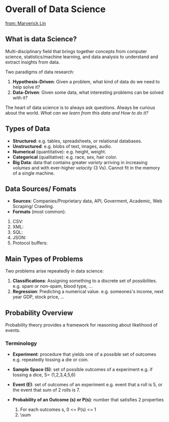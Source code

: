 # Overall of Data Science
[from: Marverick Lin](http://mavericklin.com)


## What is data Science?
Multi-disciplinary field that brings together concepts from computer science, statistics/machine learning, and data analysis to understand and extract insights from data.

Two paradigms of data research:
1. **Hypothesis-Driven**: Given a problem, what kind of data do we need to help solve it?
2. **Data-Driven**: Given some data, what interesting problems can be solved with it?

The heart of data science is to always ask questions. Always be curious about the world. _What can we learn from this data and How to do it?_

## Types of Data
* **Structured**: e.g. tables, spreadsheets, or relational databases.
* **Unstructured**: e.g. blobs of text, images, audio.
* **Numerical** (quantitative): e.g. height, weight.
* **Categorical** (qualitative): e.g. race, sex, hair color.
* **Big Data**: data that contains greater _variety_ arriving in increasing _volumes_ and with ever-higher _velocity_ (3 Vs). Cannot fit in the memory of a single machine.

## Data Sources/ Fomats
* **Sources**: Companies/Proprietary data, API, Goverment, Academic, Web Scraping/ Crawling.
* **Formats** (most common):
1. CSV:
2. XML:
3. SQL:
4. JSON:
5. Protocol buffers:

## Main Types of Problems
Two problems arise repeatedly in data science:
1. **Classifications**: Assigning something to a discrete set of possibilites. e.g. spam or non-spam, blood type, ...
2. **Regression**: Predicting a numerical value. e.g. someones's income, next year GDP, stock price, ...

## Probability Overview
Probability theory provides a framework for reasoning about likelihood of events.
### Terminology
* **Experiment**: procedure that yields one of a possible set of outcomes e.g. repeatedly tossing a die or coin.
* **Sample Space (S)**: set of possible outcomes of a experiment e.g. if tossing a dice, S= (1,2,3,4,5,6)
* **Event (E)**: set of outcomes of an experiment e.g. event that a roll is 5, or the event that sum of 2 rolls is 7.
* **Probability of an Outcome (s) or P(s)**: number that satisfies 2 properties

    1. For each outcomes s, 0 <= P(s) <= 1
    2. \sum